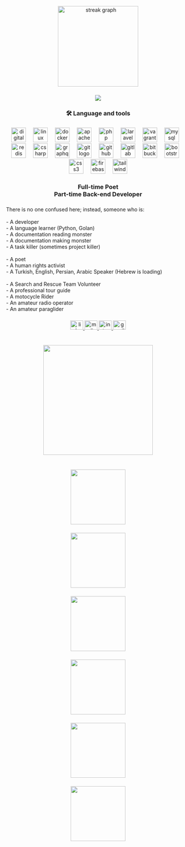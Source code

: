 <div align="center">
  <img src="https://streak-stats.demolab.com?user=podeveloper&locale=en&mode=daily&theme=dark&hide_border=false&border_radius=5&order=3" height="220" alt="streak graph"  />
</div>

###

<div align="center">
  <img src="https://visitor-badge.laobi.icu/badge?page_id=podeveloper.podeveloper&"  />
</div>

###

<h3 align="center">🛠 Language and tools</h3>

###

<div align="center">
  <img src="https://cdn.jsdelivr.net/gh/devicons/devicon/icons/digitalocean/digitalocean-original.svg" height="40" alt="digitalocean logo"  />
  <img width="12" />
  <img src="https://cdn.jsdelivr.net/gh/devicons/devicon/icons/linux/linux-original.svg" height="40" alt="linux logo"  />
  <img width="12" />
  <img src="https://cdn.jsdelivr.net/gh/devicons/devicon/icons/docker/docker-original.svg" height="40" alt="docker logo"  />
  <img width="12" />
  <img src="https://cdn.jsdelivr.net/gh/devicons/devicon/icons/apache/apache-original.svg" height="40" alt="apache logo"  />
  <img width="12" />
  <img src="https://cdn.jsdelivr.net/gh/devicons/devicon/icons/php/php-original.svg" height="40" alt="php logo"  />
  <img width="12" />
  <img src="https://cdn.jsdelivr.net/gh/devicons/devicon/icons/laravel/laravel-plain.svg" height="40" alt="laravel logo"  />
  <img width="12" />
  <img src="https://cdn.jsdelivr.net/gh/devicons/devicon/icons/vagrant/vagrant-original.svg" height="40" alt="vagrant logo"  />
  <img width="12" />
  <img src="https://cdn.jsdelivr.net/gh/devicons/devicon/icons/mysql/mysql-original.svg" height="40" alt="mysql logo"  />
  <img width="12" />
  <img src="https://cdn.jsdelivr.net/gh/devicons/devicon/icons/redis/redis-original.svg" height="40" alt="redis logo"  />
  <img width="12" />
  <img src="https://cdn.jsdelivr.net/gh/devicons/devicon/icons/csharp/csharp-original.svg" height="40" alt="csharp logo"  />
  <img width="12" />
  <img src="https://cdn.jsdelivr.net/gh/devicons/devicon/icons/graphql/graphql-plain.svg" height="40" alt="graphql logo"  />
  <img width="12" />
  <img src="https://cdn.jsdelivr.net/gh/devicons/devicon/icons/git/git-original.svg" height="40" alt="git logo"  />
  <img width="12" />
  <img src="https://cdn.jsdelivr.net/gh/devicons/devicon/icons/github/github-original.svg" height="40" alt="github logo"  />
  <img width="12" />
  <img src="https://cdn.jsdelivr.net/gh/devicons/devicon/icons/gitlab/gitlab-original.svg" height="40" alt="gitlab logo"  />
  <img width="12" />
  <img src="https://cdn.jsdelivr.net/gh/devicons/devicon/icons/bitbucket/bitbucket-original.svg" height="40" alt="bitbucket logo"  />
  <img width="12" />
  <img src="https://cdn.jsdelivr.net/gh/devicons/devicon/icons/bootstrap/bootstrap-original.svg" height="40" alt="bootstrap logo"  />
  <img width="12" />
  <img src="https://cdn.jsdelivr.net/gh/devicons/devicon/icons/css3/css3-original.svg" height="40" alt="css3 logo"  />
  <img width="12" />
  <img src="https://cdn.jsdelivr.net/gh/devicons/devicon/icons/firebase/firebase-plain.svg" height="40" alt="firebase logo"  />
  <img width="12" />
  <img src="https://cdn.jsdelivr.net/gh/devicons/devicon/icons/tailwindcss/tailwindcss-original-wordmark.svg" height="40" alt="tailwindcss logo"  />
</div>

###

<h3 align="center">Full-time Poet<br>Part-time Back-end Developer</h3>

###

<p align="left">There is no one confused here; instead, someone who is:<br><br>- A developer<br>- A language learner (Python, Golan)<br>- A documentation reading monster<br>- A documentation making monster<br>- A task killer (sometimes project killer)<br><br>- A poet<br>- A human rights activist<br>- A Turkish, English, Persian, Arabic Speaker (Hebrew is loading)<br><br>- A Search and Rescue Team Volunteer<br>- A professional tour guide<br>- A motocycle Rider<br>- An amateur radio operator<br>- An amateur paraglider</p>

###

<div align="center">
  <a href="https://www.linkedin.com/in/podeveloper/" target="_blank">
    <img src="https://raw.githubusercontent.com/maurodesouza/profile-readme-generator/master/src/assets/icons/social/linkedin/default.svg" width="35" height="25" alt="linkedin logo"  />
  </a>
  <a href="https://medium.com/@yasinkorkmaz.dev" target="_blank">
    <img src="https://raw.githubusercontent.com/maurodesouza/profile-readme-generator/master/src/assets/icons/social/medium/default.svg" width="35" height="25" alt="medium logo"  />
  </a>
  <a href="https://instagram.com/ayasinkorkmaz" target="_blank">
    <img src="https://raw.githubusercontent.com/maurodesouza/profile-readme-generator/master/src/assets/icons/social/instagram/default.svg" width="35" height="25" alt="instagram logo"  />
  </a>
  <a href="mailto:yasinkorkmaz.dev@gmail.com" target="_blank">
    <img src="https://raw.githubusercontent.com/maurodesouza/profile-readme-generator/master/src/assets/icons/social/gmail/default.svg" width="35" height="25" alt="gmail logo"  />
  </a>
</div>

###

<br clear="both">

<div align="center">
  <img height="300" src="https://www.azquotes.com/picture-quotes/quote-follow-your-dreams-believe-in-yourself-and-don-t-give-up-rachel-corrie-6-50-79.jpg"  />
</div>

###

<br clear="both">

<div align="center">
  <img height="150" src="https://www.brgprecision.com/phpinclude/tzg/photos/GTZH_gifannimation_600pixels.gif"  />
</div>

###

<div align="center">
  <img height="150" src="https://ia902506.us.archive.org/12/items/morse-code-made-easy/morse-code-made-easy_screenshot.gif"  />
</div>

###

<div align="center">
  <img height="150" src="https://media.tenor.com/IwBNL4-A9PcAAAAC/w0zml-icom.gif"  />
</div>

###

<div align="center">
  <img height="150" src="https://i0.wp.com/the-avocado.org/wp-content/uploads/2018/04/tumblr_nmhbtuuhqi1sonf30o1_400.gif?resize=300%2C232&ssl=1"  />
</div>

###

<div align="center">
  <img height="150" src="https://www.tvsmotor.com/assets/img/brands/apche-rr310/live/slipper-clutch.gif?=5_12_2023"  />
</div>

###

<div align="center">
  <img height="150" src="https://www.tvsmotor.com/assets/img/brands/apche-rr310/live/sura.webp?=5_12_2023"  />
</div>

###
